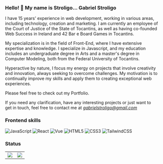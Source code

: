 ### Hello! 👋 My name is Stroligo... **Gabriel Stroligo**

I have 15 years' experience in web development, working in various areas, including technology, creation and marketing. I am currently an employee of the Court of Justice of the State of Tocantins, as well as having co-founded Web Success in Ireland and 42 Bar e Board Games in Tocantins.

My specialization is in the field of Front-End, where I have extensive expertise and knowledge. I specialize in Javascript, and my education includes an undergraduate degree in Arts and a master's degree in Computer Modeling, both from the Federal University of Tocantins.

Hyperactive by nature, I focus my energy on projects that involve creativity and innovation, always seeking to overcome challenges. My motivation is to continually improve my skills and apply them to creating exceptional web experiences.

Please feel free to check out my Portfolio.

If you need any clarification, have any interesting projects or just want to get in touch, feel free to contact me at *gabrielstroligo@gmail.com*

### Frontend skills

![JavaScript](https://img.shields.io/badge/javascript-%23323330.svg?style=for-the-badge&logo=javascript&logoColor=%23F7DF1E)
![React](https://img.shields.io/badge/react-%2320232a.svg?style=for-the-badge&logo=react&logoColor=%2361DAFB) ![Vue](https://img.shields.io/badge/Vue-green?style=for-the-badge&logo=vue.js&logoColor=white) ![HTML5](https://img.shields.io/badge/html5-%23E34F26.svg?style=for-the-badge&logo=html5&logoColor=white) ![CSS3](https://img.shields.io/badge/css3-%231572B6.svg?style=for-the-badge&logo=css3&logoColor=white) ![TailwindCSS](https://img.shields.io/badge/tailwindcss-%2338B2AC.svg?style=for-the-badge&logo=tailwind-css&logoColor=white)

### Status

<table style="border-collapse: collapse;">
  <tr>
    <td valign="top"><img src="https://github-readme-stats.vercel.app/api?username=stroligo&count_private=true&show_icons=true&hide_border=true&theme=dark&hide=issues"/></td>
    <td valign="top"><img src="https://github-readme-stats.vercel.app/api/top-langs/?username=stroligo&langs_count=8&layout=compact&hide_border=true&theme=dark"/></td>
  </tr>
</table>
